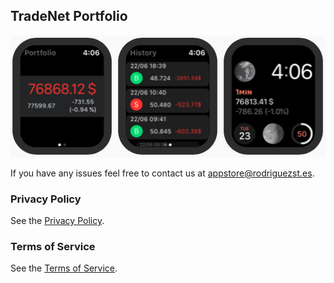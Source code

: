 ## TradeNet Portfolio

![](screenshot.png)

If you have any issues feel free to contact us at [appstore@rodriguezst.es](mailto:appstore@rodriguezst.es).

### Privacy Policy

See the [Privacy Policy](./POLICY.md).

### Terms of Service

See the [Terms of Service](./TOS.md).
